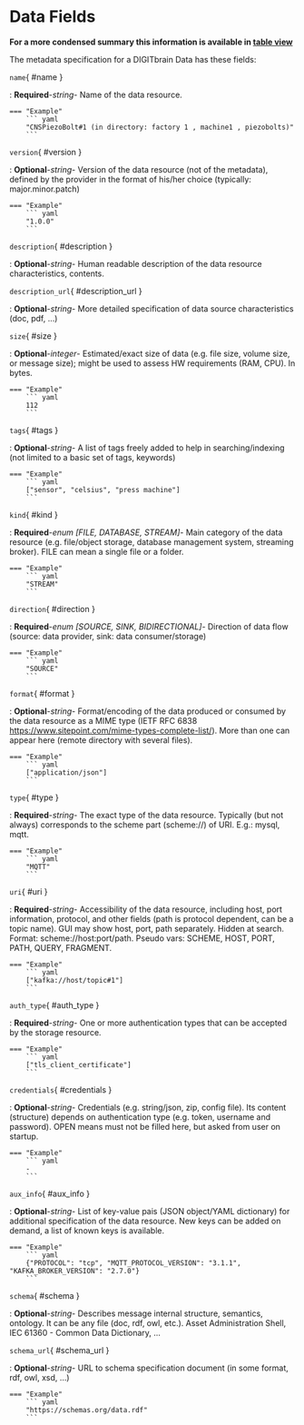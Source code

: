 <style>
  .md-content__button {
    display: none;
  }
</style>
# Data Fields


**For a more condensed summary this information is available in [table view](/tables/data/)**



The metadata specification for a DIGITbrain Data
has these fields:

`name`{ #name }

:   **Required**-*string*- Name of the data resource.



    === "Example"
        ``` yaml     
        "CNSPiezoBolt#1 (in directory: factory 1 , machine1 , piezobolts)"
        ```

`version`{ #version }

:   **Optional**-*string*- Version of the data resource (not of the metadata), defined by the provider in the format of his/her choice (typically: major.minor.patch)



    === "Example"
        ``` yaml     
        "1.0.0"
        ```

`description`{ #description }

:   **Optional**-*string*- Human readable description of the data resource characteristics, contents.


`description_url`{ #description_url }

:   **Optional**-*string*- More detailed specification of data source characteristics (doc, pdf, …)


`size`{ #size }

:   **Optional**-*integer*- Estimated/exact size of data (e.g. file size, volume size, or message size); might be used to assess HW requirements (RAM, CPU). In bytes.



    === "Example"
        ``` yaml     
        112
        ```

`tags`{ #tags }

:   **Optional**-*string*- A list of tags freely added to help in searching/indexing (not limited to a basic set of tags, keywords)



    === "Example"
        ``` yaml     
        ["sensor", "celsius", "press machine"]
        ```

`kind`{ #kind }

:   **Required**-*enum [FILE, DATABASE, STREAM]*- Main category of the data resource (e.g. file/object storage, database management system, streaming broker). FILE can mean a single file or a folder.



    === "Example"
        ``` yaml     
        "STREAM"
        ```

`direction`{ #direction }

:   **Required**-*enum [SOURCE, SINK, BIDIRECTIONAL]*- Direction of data flow (source: data provider, sink: data consumer/storage)



    === "Example"
        ``` yaml     
        "SOURCE"
        ```

`format`{ #format }

:   **Optional**-*string*- Format/encoding of the data produced or consumed by the data resource as a MIME type (IETF RFC 6838 https://www.sitepoint.com/mime-types-complete-list/). More than one can appear here (remote directory with several files).



    === "Example"
        ``` yaml     
        ["application/json"] 
        ```

`type`{ #type }

:   **Required**-*string*- The exact type of the data resource. Typically (but not always) corresponds to the scheme part (scheme://) of URI. E.g.: mysql, mqtt.



    === "Example"
        ``` yaml     
        "MQTT"
        ```

`uri`{ #uri }

:   **Required**-*string*- Accessibility of the data resource, including host, port information, protocol, and other fields (path is protocol dependent, can be a topic name). GUI may show host, port, path separately. Hidden at search. Format: scheme://host:port/path.  Pseudo vars: SCHEME, HOST, PORT, PATH, QUERY, FRAGMENT.



    === "Example"
        ``` yaml     
        ["kafka://host/topic#1"]
        ```

`auth_type`{ #auth_type }

:   **Required**-*string*- One or more authentication types that can be accepted by the storage resource.



    === "Example"
        ``` yaml     
        ["tls_client_certificate"]
        ```

`credentials`{ #credentials }

:   **Optional**-*string*- Credentials (e.g. string/json, zip, config file). Its content (structure) depends on authentication type (e.g. token, username and password). OPEN means must not be filled here, but asked from user on startup.



    === "Example"
        ``` yaml     
        -
        ```

`aux_info`{ #aux_info }

:   **Optional**-*string*- List of key-value pais (JSON object/YAML dictionary) for additional specification of the data resource. New keys can be added on demand, a list of known keys is available.



    === "Example"
        ``` yaml     
        {"PROTOCOL": "tcp", "MQTT_PROTOCOL_VERSION": "3.1.1", "KAFKA_BROKER_VERSION": "2.7.0"}
        ```

`schema`{ #schema }

:   **Optional**-*string*- Describes message internal structure, semantics, ontology. It can be any file (doc, rdf, owl, etc.). Asset Administration Shell, IEC 61360 - Common Data Dictionary, ...


`schema_url`{ #schema_url }

:   **Optional**-*string*- URL to schema specification document (in some format, rdf, owl, xsd, …)



    === "Example"
        ``` yaml     
        "https://schemas.org/data.rdf"
        ```


